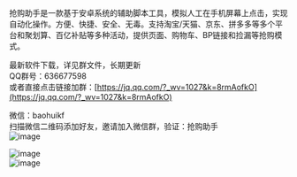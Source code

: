 抢购助手是一款基于安卓系统的辅助脚本工具，模拟人工在手机屏幕上点击，实现自动化操作。方便、快捷、安全、无毒。支持淘宝/天猫、京东、拼多多等多个平台和聚划算、百亿补贴等多种活动，提供页面、购物车、BP链接和捡漏等抢购模式。  
   
最新软件下载，详见群文件，长期更新  
QQ群号：636677598  
或者直接点击链接加群：[https://jq.qq.com/?_wv=1027&k=8rmAofkO](https://jq.qq.com/?_wv=1027&k=8rmAofkO)  
  
微信：baohuikf  
扫描微信二维码添加好友，邀请加入微信群，验证：抢购助手  
![image](https://github.com/yunyunv/qianggou/blob/main/weixin.jpg)  
  
  
  
![image](https://github.com/yunyunv/qianggou/blob/main/1.png)  
![image](https://github.com/yunyunv/qianggou/blob/main/2.png)

